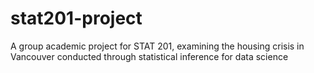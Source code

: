 # stat201-project
A group academic project for STAT 201, examining the housing crisis in Vancouver conducted through statistical inference for data science
